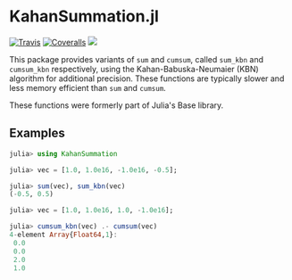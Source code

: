 # KahanSummation.jl

[![Travis](https://travis-ci.org/JuliaMath/KahanSummation.jl.svg?branch=master)](https://travis-ci.org/JuliaMath/KahanSummation.jl)
[![Coveralls](https://coveralls.io/repos/github/JuliaMath/KahanSummation.jl/badge.svg?branch=master)](https://coveralls.io/github/JuliaMath/KahanSummation.jl?branch=master)
[![](https://img.shields.io/badge/docs-latest-blue.svg)](https://JuliaMath.github.io/KahanSummation.jl/latest)

This package provides variants of `sum` and `cumsum`, called `sum_kbn` and `cumsum_kbn`
respectively, using the Kahan-Babuska-Neumaier (KBN) algorithm for additional precision.
These functions are typically slower and less memory efficient than `sum` and `cumsum`.

These functions were formerly part of Julia's Base library.

## Examples
```julia
julia> using KahanSummation

julia> vec = [1.0, 1.0e16, -1.0e16, -0.5];

julia> sum(vec), sum_kbn(vec)
(-0.5, 0.5)

julia> vec = [1.0, 1.0e16, 1.0, -1.0e16];

julia> cumsum_kbn(vec) .- cumsum(vec)
4-element Array{Float64,1}:
 0.0
 0.0
 2.0
 1.0
```
